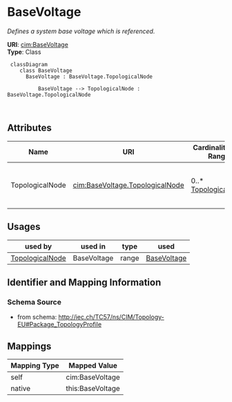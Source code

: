 # BaseVoltage


_Defines a system base voltage which is referenced._





**URI**: [cim:BaseVoltage](http://iec.ch/TC57/CIM100#BaseVoltage)<br />
**Type**: Class




```mermaid
 classDiagram
    class BaseVoltage
      BaseVoltage : BaseVoltage.TopologicalNode
        
          BaseVoltage --> TopologicalNode : BaseVoltage.TopologicalNode
        
      
```




<!-- no inheritance hierarchy -->


## Attributes


| Name | URI | Cardinality and Range | Description | Inheritance |
| ---  | --- | --- | --- | --- |
| TopologicalNode | [cim:BaseVoltage.TopologicalNode](http://iec.ch/TC57/CIM100#BaseVoltage.TopologicalNode) | 0..* <br />  [TopologicalNode](TopologicalNode.md)  | The topological nodes at the base voltage | direct |





## Usages

| used by | used in | type | used |
| ---  | --- | --- | --- |
| [TopologicalNode](TopologicalNode.md) | BaseVoltage | range | [BaseVoltage](BaseVoltage.md) |






## Identifier and Mapping Information







### Schema Source


* from schema: http://iec.ch/TC57/ns/CIM/Topology-EU#Package_TopologyProfile





## Mappings

| Mapping Type | Mapped Value |
| ---  | ---  |
| self | cim:BaseVoltage |
| native | this:BaseVoltage |




